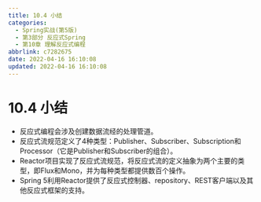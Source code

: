 ```yaml
---
title: 10.4 小结
categories: 
  - Spring实战(第5版)
  - 第3部分 反应式Spring
  - 第10章 理解反应式编程
abbrlink: c7282675
date: 2022-04-16 16:10:08
updated: 2022-04-16 16:10:08
---
```

# 10.4 小结
- 反应式编程会涉及创建数据流经的处理管道。
- 反应式流规范定义了4种类型：Publisher、Subscriber、Subscription和Processor（它是Publisher和Subscriber的组合）。
- Reactor项目实现了反应式流规范，将反应式流的定义抽象为两个主要的类型，即Flux和Mono，并为每种类型都提供数百个操作。
- Spring 5利用Reactor提供了反应式控制器、repository、REST客户端以及其他反应式框架的支持。

